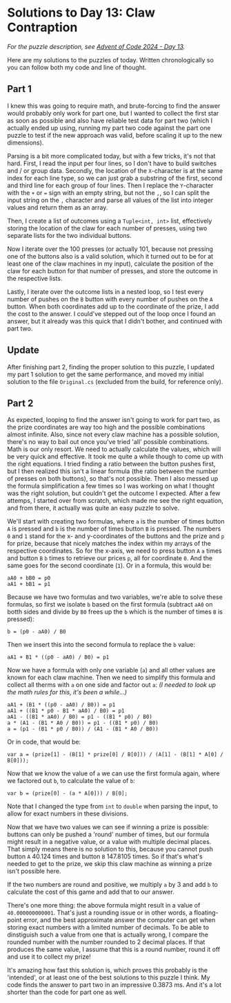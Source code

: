 # Solutions to Day 13: Claw Contraption

*For the puzzle description, see [Advent of Code 2024 - Day 13](https://adventofcode.com/2024/day/13).*

Here are my solutions to the puzzles of today. Written chronologically so you can follow both my code and line of thought.

## Part 1

I knew this was going to require math, and brute-forcing to find the answer would probably only work for part one, but I wanted to collect the first star as soon as possible and also have reliable test data for part two (which I actually ended up using, running my part two code against the part one puzzle to test if the new approach was valid, before scaling it up to the new dimensions).

Parsing is a bit more complicated today, but with a few tricks, it's not that hard. First, I read the input per four lines, so I don't have to build switches and / or group data. Secondly, the location of the `X`-character is at the same index for each line type, so we can just grab a substring of the first, second and third line for each group of four lines. Then I replace the `Y`-character with the `+` or `=` sign with an empty string, but not the `,`, so I can split the input string on the `,` character and parse all values of the list into integer values and return them as an array.

Then, I create a list of outcomes using a `Tuple<int, int>` list, effectively storing the location of the claw for each number of presses, using two separate lists for the two individual buttons.

Now I iterate over the 100 presses (or actually 101, because not pressing one of the buttons also is a valid solution, which it turned out to be for at least one of the claw machines in my input), calculate the position of the claw for each button for that number of presses, and store the outcome in the respective lists.

Lastly, I iterate over the outcome lists in a nested loop, so I test every number of pushes on the `B` button with every number of pushes on the `A` button. When both coordinates add up to the coordinate of the prize, I add the cost to the answer. I could've stepped out of the loop once I found an answer, but it already was this quick that I didn't bother, and continued with part two.

## Update
After finishing part 2, finding the proper solution to this puzzle, I updated my part 1 solution to get the same performance, and moved my initial solution to the file `Original.cs` (excluded from the build, for reference only).

## Part 2

As expected, looping to find the answer isn't going to work for part two, as the prize coordinates are way too high and the possible combinations almost infinite. Also, since not every claw machine has a possible solution, there's no way to bail out once you've tried 'all' possible combinations. Math is our only resort. We need to actually calculate the values, which will be very quick and effective. It took me quite a while though to come up with the right equations. I tried finding a ratio between the button pushes first, but I then realized this isn't a linear formula (the ratio between the number of presses on both buttons), so that's not possible. Then I also messed up the formula simplification a few times so I was working on what I thought was the right solution, but couldn't get the outcome I expected. After a few attemps, I started over from scratch, which made me see the right equation, and from there, it actually was quite an easy puzzle to solve.

We'll start with creating two formulas, where `a` is the number of times button `A` is pressed and `b` is the number of times button `B` is pressed. The numbers `0` and `1` stand for the x- and y-coordinates of the buttons and the prize and `p` for prize, because that nicely matches the index within my arrays of the respective coordinates. So for the x-axis, we need to press button `A` `a` times and button `B` `b` times to retrieve our prices `p`, all for coordinate `0`. And the same goes for the second coordinate (`1`). Or in a formula, this would be:
```
aA0 + bB0 = p0
aA1 + bB1 = p1
```
Because we have two formulas and two variables, we're able to solve these formulas, so first we isolate `b` based on the first formula (subtract `aA0` on botth sides and divide by `B0` frees up the `b` which is the number of times `B` is pressed):
```
b = (p0 - aA0) / B0
```
Then we insert this into the second formula to replace the `b` value:
```
aA1 + B1 * ((p0 - aA0) / B0) = p1
```
Now we have a formula with only one variable (`a`) and all other values are known for each claw machine. Then we need to simplify this formula and collect all therms with `a` on one side and factor out `a`: *(I needed to look up the math rules for this, it's been a while...)*
```
aA1 + (B1 * ((p0 - aA0) / B0)) = p1
aA1 + ((B1 * p0 - B1 * aA0) / B0) = p1
aA1 - ((B1 * aA0) / B0) = p1 - ((B1 * p0) / B0)
a * (A1 - (B1 * A0 / B0)) = p1 - ((B1 * p0) / B0)
a = (p1 - (B1 * p0 / B0)) / (A1 - (B1 * A0 / B0))
```
Or in code, that would be:
```
var a = (prize[1] - (B[1] * prize[0] / B[0])) / (A[1] - (B[1] * A[0] / B[0]));
```
Now that we know the value of `a` we can use the first formula again, where we factored out `b`, to calculate the value of `b`:
```
var b = (prize[0] - (a * A[0])) / B[0];
```
Note that I changed the type from `int` to `double` when parsing the input, to allow for exact numbers in these divisions.

Now that we have two values we can see if winning a prize is possible: buttons can only be pushed a 'round' number of times, but our formula might result in a negative value, or a value with multiple decimal places. That simply means there is no solution to this, because you cannot push button `A` 40.124 times and button `B` 147.8105 times. So if that's what's needed to get to the prize, we skip this claw machine as winning a prize isn't possible here.

If the two numbers are round and positive, we multiply `a` by 3 and add `b` to calculate the cost of this game and add that to our answer.

There's one more thing: the above formula might result in a value of `40.000000000001`. That's just a rounding issue or in other words, a floating-point error, and the best approximate answer the computer can get when storing exact numbers with a limited number of decimals. To be able to dinstiguish such a value from one that is actually wrong, I compare the rounded number with the number rounded to 2 decimal places. If that produces the same value, I assume that this is a round number, round it off and use it to collect my prize!

It's amazing how fast this solution is, which proves this probably is the 'intended', or at least one of the best solutions to this puzzle I think. My code finds the answer to part two in an impressive 0.3873 ms. And it's a lot shorter than the code for part one as well.